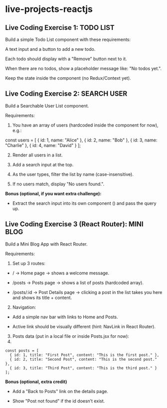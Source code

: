 # live-projects-reactjs

## Live Coding Exercise 1: TODO LIST

Build a simple Todo List component with these requirements:

A text input and a button to add a new todo.

Each todo should display with a "Remove" button next to it.

When there are no todos, show a placeholder message like: "No todos yet.".

Keep the state inside the component (no Redux/Context yet).

## Live Coding Exercise 2: SEARCH USER

Build a Searchable User List component.

Requirements:

1. You have an array of users (hardcoded inside the component for now), e.g.:

const users = [
  { id: 1, name: "Alice" },
  { id: 2, name: "Bob" },
  { id: 3, name: "Charlie" },
  { id: 4, name: "David" }
];


2. Render all users in a list.

3. Add a search input at the top.

4. As the user types, filter the list by name (case-insensitive).

5. If no users match, display "No users found.".

**Bonus (optional, if you want extra challenge):**

- Extract the search input into its own component (<SearchBox />) and pass the query up.
  
## Live Coding Exercise 3 (React Router): MINI BLOG

Build a Mini Blog App with React Router.

Requirements:

1. Set up 3 routes:

- / → Home page → shows a welcome message.

- /posts → Posts page → shows a list of posts (hardcoded array).

- /posts/:id → Post Details page → clicking a post in the list takes you here and shows its title + content.

2. Navigation:

- Add a simple nav bar with links to Home and Posts.

- Active link should be visually different (hint: NavLink in React Router).

3. Posts data (put in a local file or inside Posts.jsx for now):
4. 
```
const posts = [
  { id: 1, title: "First Post", content: "This is the first post." },
  { id: 2, title: "Second Post", content: "This is the second post." },
  { id: 3, title: "Third Post", content: "This is the third post." }
];
```
**Bonus (optional, extra credit)**

- Add a "Back to Posts" link on the details page.

- Show "Post not found" if the id doesn’t exist.